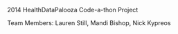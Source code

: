 2014 HealthDataPalooza Code-a-thon Project

Team Members:
Lauren Still, 
Mandi Bishop, 
Nick Kypreos
